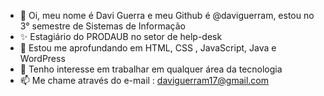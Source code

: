 - 👋 Oi, meu nome é Davi Guerra e meu Github é @daviguerram, estou no 3° semestre de Sistemas de Informação
- ✨ Estagiário do PRODAUB no setor de help-desk
- 🌱 Estou me aprofundando em  HTML, CSS , JavaScript, Java e WordPress
- 💞️ Tenho interesse em trabalhar em qualquer área da tecnologia
- 📫 Me chame através do e-mail : daviguerram17@gmail.com

<!---
darthoprodigio/darthoprodigio is a ✨ special ✨ repository because its `README.md` (this file) appears on your GitHub profile.
You can click the Preview link to take a look at your changes.
--->
